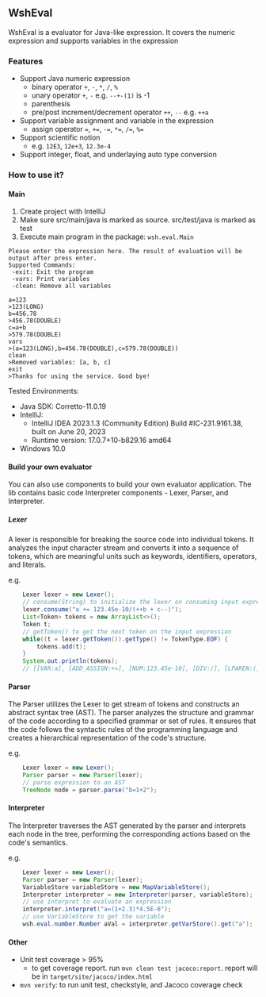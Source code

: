 ## WshEval

WshEval is a evaluator for Java-like expression.
It covers the numeric expression and supports variables in the expression

### Features
- Support Java numeric expression
  - binary operator `+`, `-`, `*`, `/`, `%`
  - unary operator `+`, `-` e.g. `--+-(1)` is -1
  - parenthesis
  - pre/post increment/decrement operator `++`, `--` e.g. `++a`
- Support variable assignment and variable in the expression
  - assign operator `=`, `+=`, `-=`, `*=`, `/=`, `%=`
- Support scientific notion
  - e.g. `12E3`, `12e+3`, `12.3e-4`
- Support integer, float, and underlaying auto type conversion

### How to use it?

#### Main

1. Create project with IntelliJ
2. Make sure src/main/java is marked as source. src/test/java is marked as test
3. Execute main program in the package: `wsh.eval.Main`

```
Please enter the expression here. The result of evaluation will be output after press enter.
Supported Commands:
 -exit: Exit the program
 -vars: Print variables
 -clean: Remove all variables

a=123
>123(LONG)
b=456.78
>456.78(DOUBLE)
c=a+b
>579.78(DOUBLE)
vars
>(a=123(LONG),b=456.78(DOUBLE),c=579.78(DOUBLE))
clean
>Removed variables: [a, b, c]
exit
>Thanks for using the service. Good bye!
```

Tested Environments:
- Java SDK: Corretto-11.0.19
- IntelliJ:
  - IntelliJ IDEA 2023.1.3 (Community Edition)
    Build #IC-231.9161.38, built on June 20, 2023
  - Runtime version: 17.0.7+10-b829.16 amd64 
- Windows 10.0

#### Build your own evaluator

You can also use components to build your own evaluator application.
The lib contains basic code Interpreter components - Lexer, Parser, and Interpreter.

##### Lexer

A lexer is responsible for breaking the source code into individual tokens. It analyzes the input character stream and converts it into a sequence of tokens, which are meaningful units such as keywords, identifiers, operators, and literals.

e.g.
```java
    Lexer lexer = new Lexer();
    // consume(String) to initialize the lexer on consuming input expression 
    lexer.consume("a += 123.45e-10/(++b + c--)");
    List<Token> tokens = new ArrayList<>();
    Token t;
    // getToken() to get the next token on the input expression
    while((t = lexer.getToken()).getType() != TokenType.EOF) {
        tokens.add(t);
    }
    System.out.println(tokens);
    // [[VAR:a], [ADD_ASSIGN:+=], [NUM:123.45e-10], [DIV:/], [LPAREN:(], [DOUBLE_PLUS:++], [VAR:b], [PLUS:+], [VAR:c], [DOUBLE_MINUS:--], [RPAREN:)]]
```

#### Parser

The Parser utilizes the Lexer to get stream of tokens and constructs an abstract syntax tree (AST). The parser analyzes the structure and grammar of the code according to a specified grammar or set of rules. It ensures that the code follows the syntactic rules of the programming language and creates a hierarchical representation of the code's structure.

e.g.
```java
    Lexer lexer = new Lexer();
    Parser parser = new Parser(lexer);
    // parse expression to an AST
    TreeNode node = parser.parse("b=1+2");
```

#### Interpreter

The Interpreter traverses the AST generated by the parser and interprets each node in the tree, performing the corresponding actions based on the code's semantics.

e.g.
```java
    Lexer lexer = new Lexer();
    Parser parser = new Parser(lexer);
    VariableStore variableStore = new MapVariableStore();
    Interpreter interpreter = new Interpreter(parser, variableStore);
    // use interpret to evaluate an expression
    interpreter.interpret("a=(1+2.3)*4.5E-6");
    // use VariableStore to get the variable
    wsh.eval.number.Number aVal = interpreter.getVarStore().get("a");
```

#### Other
- Unit test coverage > 95%
  - to get coverage report. run `mvn clean test jacoco:report`. report will be in `target/site/jacoco/index.html`
- `mvn verify`: to run unit test, checkstyle, and Jacoco coverage check
